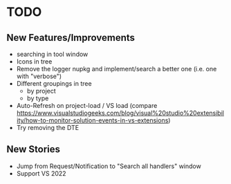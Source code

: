# TODO

## New Features/Improvements

* searching in tool window
* Icons in tree
* Remove the logger nupkg and implement/search a better one (i.e. one with "verbose")
* Different groupings in tree
  * by project
  * by type 
* Auto-Refresh on project-load / VS load (compare https://www.visualstudiogeeks.com/blog/visual%20studio%20extensibility/how-to-monitor-solution-events-in-vs-extensions)
* Try removing the DTE

## New Stories

* Jump from Request/Notification to "Search all handlers" window
* Support VS 2022
